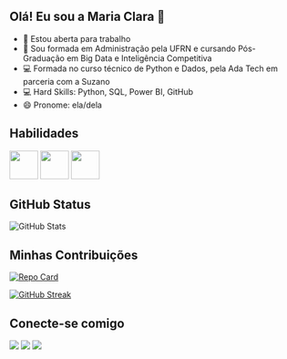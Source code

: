 ## Olá! Eu sou a Maria Clara 🤩


- 🔭 Estou aberta para trabalho
- 🌱 Sou formada em Administração pela UFRN e cursando Pós-Graduação em Big Data e Inteligência Competitiva
- 💻 Formada no curso técnico de Python e Dados, pela Ada Tech em parceria com a Suzano
- 💻 Hard Skills: Python, SQL, Power BI, GitHub
- 😄 Pronome: ela/dela





## Habilidades

 <img src="https://cdn.jsdelivr.net/gh/devicons/devicon/icons/python/python-original-wordmark.svg" width="50" height="50"/>   <img src="https://cdn.jsdelivr.net/gh/devicons/devicon/icons/pandas/pandas-original-wordmark.svg" width="50" height="50" />   <img src="https://cdn.jsdelivr.net/gh/devicons/devicon/icons/postgresql/postgresql-original-wordmark.svg" width="50" height="50"/> 
           

## GitHub Status         
![GitHub Stats](https://github-readme-stats.vercel.app/api?username=mclararibeiro&theme=transparent&bg_color=000&border_color=30A3DC&show_icons=true&icon_color=30A3DC&title_color=E94D5F&text_color=FFF)    

## Minhas Contribuições
          
 [![Repo Card](https://github-readme-stats.vercel.app/api/pin/?username=mclararibeiro&repo=dio-lab-open-source&bg_color=000&border_color=30A3DC&show_icons=true&icon_color=30A3DC&title_color=E94D5F&text_color=FFF)](https://github.com/mclararibeiro/dio-lab-open-source)

 [![GitHub Streak](https://streak-stats.demolab.com/?user=mclararibeiro&theme=bear&background=000&border=30A3DC&dates=FFF)](https://git.io/streak-stats)
 
            
## Conecte-se comigo           
 
<a href="https://www.linkedin.com/in/mariaclararibeiros/" target="_blank"><img src="https://img.shields.io/badge/-LinkedIn-%230077B5?style=for-the-badge&logo=linkedin&logoColor=white" target="_blank"></a>
<a href = "mailto:eumariaclara5@gmail.com"><img src="https://img.shields.io/badge/Gmail-D14836?style=for-the-badge&logo=gmail&logoColor=white" target="_blank"></a> <a href="https://www.dio.me/users/eumariaclara5" target="_blank"><img src="https://img.shields.io/badge/-Meu Perfil Dio-%230077B5?style=for-the-badge&logo=Dio&logoColor=white" target="_blank"></a>